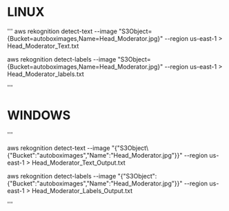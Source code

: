 
# LINUX

'''
aws rekognition detect-text --image "S3Object={Bucket=autoboximages,Name=Head_Moderator.jpg}" --region us-east-1 > Head_Moderator_Text.txt

aws rekognition detect-labels --image "S3Object={Bucket=autoboximages,Name=Head_Moderator.jpg}" --region us-east-1 > Head_Moderator_labels.txt

'''

# WINDOWS

'''

aws rekognition detect-text --image "{\"S3Object\ {\"Bucket\":\"autoboximages\",\"Name\":\"Head_Moderator.jpg\"}}" --region us-east-1 > Head_Moderator_Text_Output.txt

aws rekognition detect-labels --image "{\"S3Object\":{\"Bucket\":\"autoboximages\",\"Name\":\"Head_Moderator.jpg\"}}" --region us-east-1 > Head_Moderator_Labels_Output.txt

'''
